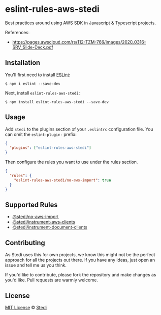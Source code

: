# eslint-rules-aws-stedi

Best practices around using AWS SDK in Javascript & Typescript projects.

References:
- https://pages.awscloud.com/rs/112-TZM-766/images/2020_0316-SRV_Slide-Deck.pdf

## Installation

You'll first need to install [ESLint](http://eslint.org):

```
$ npm i eslint --save-dev
```

Next, install `eslint-rules-aws-stedi`:

```
$ npm install eslint-rules-aws-stedi --save-dev
```

## Usage

Add `stedi` to the plugins section of your `.eslintrc` configuration file. You can omit the `eslint-plugin-` prefix:

```json
{
  "plugins": ["eslint-rules-aws-stedi"]
}
```

Then configure the rules you want to use under the rules section.

```json
{
  "rules": {
    "eslint-rules-aws-stedi/no-aws-import": true
  }
}
```

## Supported Rules

- [@stedi/no-aws-import](docs/rules/no-aws-import.md)
- [@stedi/instrument-aws-clients](docs/rules/instrument-aws-clients.md)
- [@stedi/instrument-document-clients](docs/rules/instrument-document-clients.md)

## Contributing

As Stedi uses this for own projects, we know this might not be the perfect approach for all the projects out there. If you have any ideas, just open an issue and tell me us you think.

If you'd like to contribute, please fork the repository and make changes as you'd like. Pull requests are warmly welcome.

## License

[MIT License](https://opensource.org/licenses/MIT) © [Stedi](https://stedi.com)
